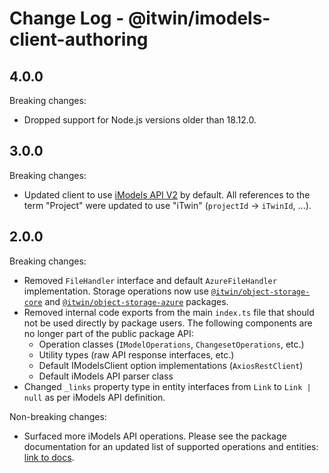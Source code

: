 # Change Log - @itwin/imodels-client-authoring 

## 4.0.0

Breaking changes:
- Dropped support for Node.js versions older than 18.12.0.

## 3.0.0

Breaking changes:
- Updated client to use [iModels API V2](https://developer.bentley.com/apis/imodels-v2/overview/) by default. All references to the term "Project" were updated to use "iTwin" (`projectId` -> `iTwinId`, ...).

## 2.0.0

Breaking changes:
- Removed `FileHandler` interface and default `AzureFileHandler` implementation. Storage operations now use [`@itwin/object-storage-core`](https://www.npmjs.com/package/@itwin/object-storage-core) and [`@itwin/object-storage-azure`](https://www.npmjs.com/package/@itwin/object-storage-azure) packages.
- Removed internal code exports from the main `index.ts` file that should not be used directly by package users. The following components are no longer part of the public package API:
  - Operation classes (`IModelOperations`, `ChangesetOperations`, etc.)
  - Utility types (raw API response interfaces, etc.)
  - Default IModelsClient option implementations (`AxiosRestClient`)
  - Default iModels API parser class
- Changed `_links` property type in entity interfaces from `Link` to `Link | null` as per iModels API definition.

Non-breaking changes:
 - Surfaced more iModels API operations. Please see the package documentation for an updated list of supported operations and entities: [link to docs](https://github.com/iTwin/imodels-clients/blob/main/docs/IModelsClientAuthoring.md).
